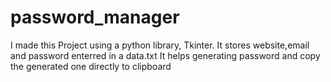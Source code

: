 # password_manager
I made this Project using a python library, Tkinter.
It stores website,email and password enterred in a data.txt
It helps generating password and copy the generated one directly to clipboard
